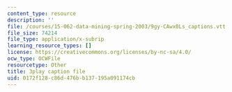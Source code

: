 ```yaml
---
content_type: resource
description: ''
file: /courses/15-062-data-mining-spring-2003/9gy-CAwx0Ls_captions.vtt
file_size: 74214
file_type: application/x-subrip
learning_resource_types: []
license: https://creativecommons.org/licenses/by-nc-sa/4.0/
ocw_type: OCWFile
resourcetype: Other
title: 3play caption file
uid: 0172f128-c86d-476b-b137-195a091174cb
---
```

